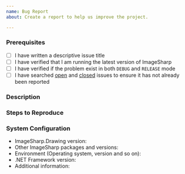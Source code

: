 ```yaml
---
name: Bug Report
about: Create a report to help us improve the project.

---
```


### Prerequisites

- [ ] I have written a descriptive issue title
- [ ] I have verified that I am running the latest version of ImageSharp
- [ ] I have verified if the problem exist in both `DEBUG` and `RELEASE` mode
- [ ] I have searched [open](https://github.com/SixLabors/ImageSharp.Drawing/issues) and [closed](https://github.com/SixLabors/ImageSharp.Drawing/issues?q=is%3Aissue+is%3Aclosed) issues to ensure it has not already been reported

### Description
<!-- A description of the bug or feature -->

### Steps to Reproduce
<!-- List of steps, sample code, failing test or link to a project that reproduces the behavior -->

### System Configuration
<!-- Tell us about the environment where you are experiencing the bug -->

- ImageSharp.Drawing version:
- Other ImageSharp packages and versions:
- Environment (Operating system, version and so on):
- .NET Framework version:
- Additional information:

<!-- Thanks for reporting the issue to ImageSharp.Dawing! -->
